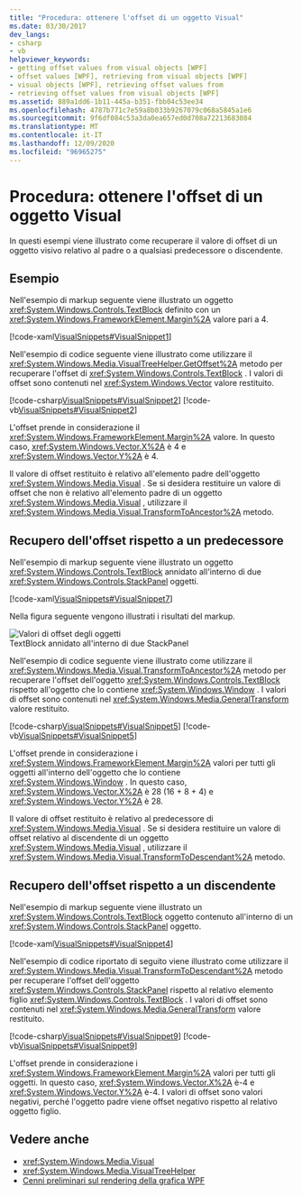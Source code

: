 ```yaml
---
title: "Procedura: ottenere l'offset di un oggetto Visual"
ms.date: 03/30/2017
dev_langs:
- csharp
- vb
helpviewer_keywords:
- getting offset values from visual objects [WPF]
- offset values [WPF], retrieving from visual objects [WPF]
- visual objects [WPF], retrieving offset values from
- retrieving offset values from visual objects [WPF]
ms.assetid: 889a1dd6-1b11-445a-b351-fbb04c53ee34
ms.openlocfilehash: 4787b771c7e59a8b033b9267079c068a5845a1e6
ms.sourcegitcommit: 9f6df084c53a3da0ea657ed0d708a72213683084
ms.translationtype: MT
ms.contentlocale: it-IT
ms.lasthandoff: 12/09/2020
ms.locfileid: "96965275"
---
```

# <a name="how-to-get-the-offset-of-a-visual"></a>Procedura: ottenere l'offset di un oggetto Visual
In questi esempi viene illustrato come recuperare il valore di offset di un oggetto visivo relativo al padre o a qualsiasi predecessore o discendente.  
  
## <a name="example"></a>Esempio  
 Nell'esempio di markup seguente viene illustrato un oggetto <xref:System.Windows.Controls.TextBlock> definito con un <xref:System.Windows.FrameworkElement.Margin%2A> valore pari a 4.  
  
 [!code-xaml[VisualSnippets#VisualSnippet1](~/samples/snippets/csharp/VS_Snippets_Wpf/VisualSnippets/CSharp/Window1.xaml#visualsnippet1)]  
  
 Nell'esempio di codice seguente viene illustrato come utilizzare il <xref:System.Windows.Media.VisualTreeHelper.GetOffset%2A> metodo per recuperare l'offset di <xref:System.Windows.Controls.TextBlock> . I valori di offset sono contenuti nel <xref:System.Windows.Vector> valore restituito.  
  
 [!code-csharp[VisualSnippets#VisualSnippet2](~/samples/snippets/csharp/VS_Snippets_Wpf/VisualSnippets/CSharp/Window1.xaml.cs#visualsnippet2)]
 [!code-vb[VisualSnippets#VisualSnippet2](~/samples/snippets/visualbasic/VS_Snippets_Wpf/VisualSnippets/visualbasic/window1.xaml.vb#visualsnippet2)]  
  
 L'offset prende in considerazione il <xref:System.Windows.FrameworkElement.Margin%2A> valore. In questo caso, <xref:System.Windows.Vector.X%2A> è 4 e <xref:System.Windows.Vector.Y%2A> è 4.  
  
 Il valore di offset restituito è relativo all'elemento padre dell'oggetto <xref:System.Windows.Media.Visual> . Se si desidera restituire un valore di offset che non è relativo all'elemento padre di un oggetto <xref:System.Windows.Media.Visual> , utilizzare il <xref:System.Windows.Media.Visual.TransformToAncestor%2A> metodo.  
  
## <a name="getting-the-offset-relative-to-an-ancestor"></a>Recupero dell'offset rispetto a un predecessore  
 Nell'esempio di markup seguente viene illustrato un oggetto <xref:System.Windows.Controls.TextBlock> annidato all'interno di due <xref:System.Windows.Controls.StackPanel> oggetti.  
  
 [!code-xaml[VisualSnippets#VisualSnippet7](~/samples/snippets/csharp/VS_Snippets_Wpf/VisualSnippets/CSharp/Window2.xaml#visualsnippet7)]  
  
 Nella figura seguente vengono illustrati i risultati del markup.  
  
 ![Valori di offset degli oggetti](./media/visualoffset-01.png "VisualOffset_01")  
TextBlock annidato all'interno di due StackPanel  
  
 Nell'esempio di codice seguente viene illustrato come utilizzare il <xref:System.Windows.Media.Visual.TransformToAncestor%2A> metodo per recuperare l'offset dell'oggetto <xref:System.Windows.Controls.TextBlock> rispetto all'oggetto che lo contiene <xref:System.Windows.Window> . I valori di offset sono contenuti nel <xref:System.Windows.Media.GeneralTransform> valore restituito.  
  
 [!code-csharp[VisualSnippets#VisualSnippet5](~/samples/snippets/csharp/VS_Snippets_Wpf/VisualSnippets/CSharp/Window1.xaml.cs#visualsnippet5)]
 [!code-vb[VisualSnippets#VisualSnippet5](~/samples/snippets/visualbasic/VS_Snippets_Wpf/VisualSnippets/visualbasic/window1.xaml.vb#visualsnippet5)]  
  
 L'offset prende in considerazione i <xref:System.Windows.FrameworkElement.Margin%2A> valori per tutti gli oggetti all'interno dell'oggetto che lo contiene <xref:System.Windows.Window> . In questo caso, <xref:System.Windows.Vector.X%2A> è 28 (16 + 8 + 4) e <xref:System.Windows.Vector.Y%2A> è 28.  
  
 Il valore di offset restituito è relativo al predecessore di <xref:System.Windows.Media.Visual> . Se si desidera restituire un valore di offset relativo al discendente di un oggetto <xref:System.Windows.Media.Visual> , utilizzare il <xref:System.Windows.Media.Visual.TransformToDescendant%2A> metodo.  
  
## <a name="getting-the-offset-relative-to-a-descendant"></a>Recupero dell'offset rispetto a un discendente  
 Nell'esempio di markup seguente viene illustrato un <xref:System.Windows.Controls.TextBlock> oggetto contenuto all'interno di un <xref:System.Windows.Controls.StackPanel> oggetto.  
  
 [!code-xaml[VisualSnippets#VisualSnippet4](~/samples/snippets/csharp/VS_Snippets_Wpf/VisualSnippets/CSharp/Window1.xaml#visualsnippet4)]  
  
 Nell'esempio di codice riportato di seguito viene illustrato come utilizzare il <xref:System.Windows.Media.Visual.TransformToDescendant%2A> metodo per recuperare l'offset dell'oggetto <xref:System.Windows.Controls.StackPanel> rispetto al relativo elemento figlio <xref:System.Windows.Controls.TextBlock> . I valori di offset sono contenuti nel <xref:System.Windows.Media.GeneralTransform> valore restituito.  
  
 [!code-csharp[VisualSnippets#VisualSnippet9](~/samples/snippets/csharp/VS_Snippets_Wpf/VisualSnippets/CSharp/Window1.xaml.cs#visualsnippet9)]
 [!code-vb[VisualSnippets#VisualSnippet9](~/samples/snippets/visualbasic/VS_Snippets_Wpf/VisualSnippets/visualbasic/window1.xaml.vb#visualsnippet9)]  
  
 L'offset prende in considerazione i <xref:System.Windows.FrameworkElement.Margin%2A> valori per tutti gli oggetti. In questo caso, <xref:System.Windows.Vector.X%2A> è-4 e <xref:System.Windows.Vector.Y%2A> è-4. I valori di offset sono valori negativi, perché l'oggetto padre viene offset negativo rispetto al relativo oggetto figlio.  
  
## <a name="see-also"></a>Vedere anche

- <xref:System.Windows.Media.Visual>
- <xref:System.Windows.Media.VisualTreeHelper>
- [Cenni preliminari sul rendering della grafica WPF](wpf-graphics-rendering-overview.md)
